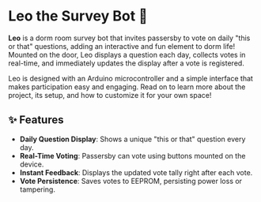 # **Leo the Survey Bot 🤖**

**Leo** is a dorm room survey bot that invites passersby to vote on daily "this or that" questions, adding an interactive and fun element to dorm life! Mounted on the door, Leo displays a question each day, collects votes in real-time, and immediately updates the display after a vote is registered.

Leo is designed with an Arduino microcontroller and a simple interface that makes participation easy and engaging. Read on to learn more about the project, its setup, and how to customize it for your own space!

## ✨ **Features**

- **Daily Question Display**: Shows a unique "this or that" question every day.
- **Real-Time Voting**: Passersby can vote using buttons mounted on the device.
- **Instant Feedback**: Displays the updated vote tally right after each vote.
- **Vote Persistence**: Saves votes to EEPROM, persisting power loss or tampering.

[](https://github.com/epalosh/Leo-The-SurveyBot/blob/main/Picture.png)
